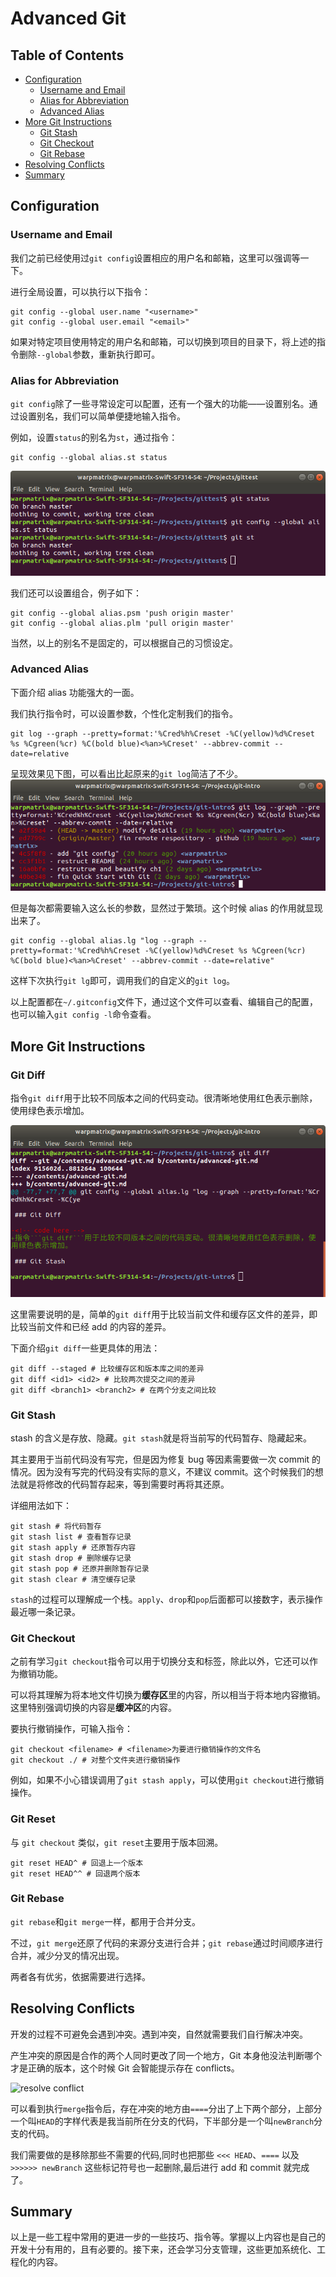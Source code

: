 <!-- omit in toc -->
# Advanced Git

<!-- omit in toc -->
## Table of Contents

- [Configuration](#configuration)
  - [Username and Email](#username-and-email)
  - [Alias for Abbreviation](#alias-for-abbreviation)
  - [Advanced Alias](#advanced-alias)
- [More Git Instructions](#more-git-instructions)
  - [Git Stash](#git-stash)
  - [Git Checkout](#git-checkout)
  - [Git Rebase](#git-rebase)
- [Resolving Conflicts](#resolving-conflicts)
- [Summary](#summary)

## Configuration

### Username and Email

我们之前已经使用过```git config```设置相应的用户名和邮箱，这里可以强调等一下。

进行全局设置，可以执行以下指令：

```shell
git config --global user.name "<username>"
git config --global user.email "<email>"
```

如果对特定项目使用特定的用户名和邮箱，可以切换到项目的目录下，将上述的指令删除```--global```参数，重新执行即可。

### Alias for Abbreviation

```git config```除了一些寻常设定可以配置，还有一个强大的功能——设置别名。通过设置别名，我们可以简单便捷地输入指令。

例如，设置```status```的别名为```st```，通过指令：

```shell
git config --global alias.st status
```

![git alias](../images/git-alias.png)

我们还可以设置组合，例子如下：

```shell
git config --global alias.psm 'push origin master'
git config --global alias.plm 'pull origin master'
```

当然，以上的别名不是固定的，可以根据自己的习惯设定。

### Advanced Alias

下面介绍 alias 功能强大的一面。

我们执行指令时，可以设置参数，个性化定制我们的指令。

```shell
git log --graph --pretty=format:'%Cred%h%Creset -%C(yellow)%d%Creset %s %Cgreen(%cr) %C(bold blue)<%an>%Creset' --abbrev-commit --date=relative
```

呈现效果见下图，可以看出比起原来的```git log```简洁了不少。
![git my log](../images/git-mylog.png)

但是每次都需要输入这么长的参数，显然过于繁琐。这个时候 alias 的作用就显现出来了。

```shell
git config --global alias.lg "log --graph --pretty=format:'%Cred%h%Creset -%C(yellow)%d%Creset %s %Cgreen(%cr) %C(bold blue)<%an>%Creset' --abbrev-commit --date=relative"
```

这样下次执行```git lg```即可，调用我们的自定义的```git log```。

以上配置都在```~/.gitconfig```文件下，通过这个文件可以查看、编辑自己的配置，也可以输入```git config -l```命令查看。

## More Git Instructions

### Git Diff

指令```git diff```用于比较不同版本之间的代码变动。很清晰地使用红色表示删除，使用绿色表示增加。

![git diff](../images/git-diff.png)

这里需要说明的是，简单的```git diff```用于比较当前文件和缓存区文件的差异，即比较当前文件和已经 add 的内容的差异。

下面介绍```git diff```一些更具体的用法：

```shell
git diff --staged # 比较缓存区和版本库之间的差异
git diff <id1> <id2> # 比较两次提交之间的差异
git diff <branch1> <branch2> # 在两个分支之间比较
```

### Git Stash

stash 的含义是存放、隐藏。```git stash```就是将当前写的代码暂存、隐藏起来。

其主要用于当前代码没有写完，但是因为修复 bug 等因素需要做一次 commit 的情况。因为没有写完的代码没有实际的意义，不建议 commit。这个时候我们的想法就是将修改的代码暂存起来，等到需要时再将其还原。

详细用法如下：

```shell
git stash # 将代码暂存
git stash list # 查看暂存记录
git stash apply # 还原暂存内容
git stash drop # 删除缓存记录
git stash pop # 还原并删除暂存记录
git stash clear # 清空缓存记录
```

```stash```的过程可以理解成一个栈。```apply```、```drop```和```pop```后面都可以接数字，表示操作最近哪一条记录。

### Git Checkout

之前有学习```git checkout```指令可以用于切换分支和标签，除此以外，它还可以作为撤销功能。

可以将其理解为将本地文件切换为**缓存区**里的内容，所以相当于将本地内容撤销。这里特别强调切换的内容是**缓冲区**的内容。

要执行撤销操作，可输入指令：

```shell
git checkout <filename> # <filename>为要进行撤销操作的文件名
git checkout ./ # 对整个文件夹进行撤销操作
```

例如，如果不小心错误调用了```git stash apply```，可以使用```git checkout```进行撤销操作。

### Git Reset

与 ```git checkout``` 类似，```git reset```主要用于版本回溯。

```shell
git reset HEAD^ # 回退上一个版本
git reset HEAD^^ # 回退两个版本
```

### Git Rebase

```git rebase```和```git merge```一样，都用于合并分支。

不过，```git merge```还原了代码的来源分支进行合并；```git rebase```通过时间顺序进行合并，减少分叉的情况出现。

两者各有优劣，依据需要进行选择。

## Resolving Conflicts

开发的过程不可避免会遇到冲突。遇到冲突，自然就需要我们自行解决冲突。

产生冲突的原因是合作的两个人同时更改了同一个地方，Git 本身他没法判断哪个才是正确的版本，这个时候 Git 会智能提示存在 conflicts。

![resolve conflict](../images/resolve-conflict.png)

可以看到执行```merge```指令后，存在冲突的地方由```====```分出了上下两个部分，上部分一个叫```HEAD```的字样代表是我当前所在分支的代码，下半部分是一个叫```newBranch```分支的代码。

我们需要做的是移除那些不需要的代码,同时也把那些 ```<<< HEAD```、```====``` 以及 ```>>>>>> newBranch``` 这些标记符号也一起删除,最后进行 add 和 commit 就完成了。

## Summary

以上是一些工程中常用的更进一步的一些技巧、指令等。掌握以上内容也是自己的开发十分有用的，且有必要的。接下来，还会学习分支管理，这些更加系统化、工程化的内容。
